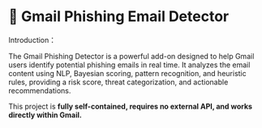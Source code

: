 # 📧 Gmail Phishing Email Detector
Introduction：

The Gmail Phishing Detector is a powerful add-on designed to help Gmail users identify potential phishing emails in real time. It analyzes the email content using NLP, Bayesian scoring, pattern recognition, and heuristic rules, providing a risk score, threat categorization, and actionable recommendations.

This project is **fully self-contained, requires no external API, and works directly within Gmail.**
